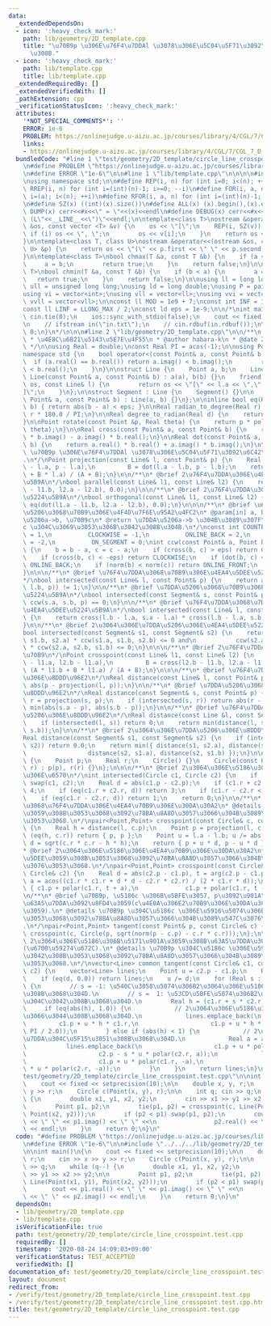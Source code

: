 ```yaml
---
data:
  _extendedDependsOn:
  - icon: ':heavy_check_mark:'
    path: lib/geometry/2D_template.cpp
    title: "\u70B9p \u306E\u76F4\u7DDAl \u3078\u306E\u5C04\u5F71\u3092\u6C42\u3081\
      \u308B."
  - icon: ':heavy_check_mark:'
    path: lib/template.cpp
    title: lib/template.cpp
  _extendedRequiredBy: []
  _extendedVerifiedWith: []
  _pathExtension: cpp
  _verificationStatusIcon: ':heavy_check_mark:'
  attributes:
    '*NOT_SPECIAL_COMMENTS*': ''
    ERROR: 1e-6
    PROBLEM: https://onlinejudge.u-aizu.ac.jp/courses/library/4/CGL/7/CGL_7_D
    links:
    - https://onlinejudge.u-aizu.ac.jp/courses/library/4/CGL/7/CGL_7_D
  bundledCode: "#line 1 \"test/geometry/2D_template/circle_line_crosspoint.test.cpp\"\
    \n#define PROBLEM \"https://onlinejudge.u-aizu.ac.jp/courses/library/4/CGL/7/CGL_7_D\"\
    \n#define ERROR \"1e-6\"\n\n#line 1 \"lib/template.cpp\"\n\n\n\n#include <bits/stdc++.h>\n\
    \nusing namespace std;\n\n#define REP(i, n) for (int i=0; i<(n); ++i)\n#define\
    \ RREP(i, n) for (int i=(int)(n)-1; i>=0; --i)\n#define FOR(i, a, n) for (int\
    \ i=(a); i<(n); ++i)\n#define RFOR(i, a, n) for (int i=(int)(n)-1; i>=(a); --i)\n\
    \n#define SZ(x) ((int)(x).size())\n#define ALL(x) (x).begin(),(x).end()\n\n#define\
    \ DUMP(x) cerr<<#x<<\" = \"<<(x)<<endl\n#define DEBUG(x) cerr<<#x<<\" = \"<<(x)<<\"\
    \ (L\"<<__LINE__<<\")\"<<endl;\n\ntemplate<class T>\nostream &operator<<(ostream\
    \ &os, const vector <T> &v) {\n    os << \"[\";\n    REP(i, SZ(v)) {\n       \
    \ if (i) os << \", \";\n        os << v[i];\n    }\n    return os << \"]\";\n\
    }\n\ntemplate<class T, class U>\nostream &operator<<(ostream &os, const pair <T,\
    \ U> &p) {\n    return os << \"(\" << p.first << \" \" << p.second << \")\";\n\
    }\n\ntemplate<class T>\nbool chmax(T &a, const T &b) {\n    if (a < b) {\n   \
    \     a = b;\n        return true;\n    }\n    return false;\n}\n\ntemplate<class\
    \ T>\nbool chmin(T &a, const T &b) {\n    if (b < a) {\n        a = b;\n     \
    \   return true;\n    }\n    return false;\n}\n\nusing ll = long long;\nusing\
    \ ull = unsigned long long;\nusing ld = long double;\nusing P = pair<int, int>;\n\
    using vi = vector<int>;\nusing vll = vector<ll>;\nusing vvi = vector<vi>;\nusing\
    \ vvll = vector<vll>;\n\nconst ll MOD = 1e9 + 7;\nconst int INF = INT_MAX / 2;\n\
    const ll LINF = LLONG_MAX / 2;\nconst ld eps = 1e-9;\n\n/*\nint main() {\n   \
    \ cin.tie(0);\n    ios::sync_with_stdio(false);\n    cout << fixed << setprecision(10);\n\
    \n    // ifstream in(\"in.txt\");\n    // cin.rdbuf(in.rdbuf());\n\n    return\
    \ 0;\n}\n*/\n\n\n#line 2 \"lib/geometry/2D_template.cpp\"\n\n/**\n * @brief\n\
    \ * \u4E8C\u6B21\u5143\u5E7E\u4F55\n * @author habara-k\n * @date 2020/05/05\n\
    \ */\n\nusing Real = double;\nconst Real PI = acos(-1);\n\nusing Point = complex<Real>;\n\
    namespace std {\n    bool operator<(const Point& a, const Point& b) {\n      \
    \  if (a.real() == b.real()) return a.imag() < b.imag();\n        return a.real()\
    \ < b.real();\n    }\n}\n\nstruct Line {\n    Point a, b;\n    Line() {}\n   \
    \ Line(const Point& a, const Point& b) : a(a), b(b) {}\n    friend ostream& operator<<(ostream&\
    \ os, const Line& l) {\n        return os << \"[\" << l.a << \",\" << l.b << \"\
    ]\";\n    }\n};\n\nstruct Segment : Line {\n    Segment() {}\n\n    Segment(const\
    \ Point& a, const Point& b) : Line(a, b) {}\n};\n\ninline bool eq(Real a, Real\
    \ b) { return abs(b - a) < eps; }\n\nReal radian_to_degree(Real r) {\n    return\
    \ r * 180.0 / PI;\n}\n\nReal degree_to_radian(Real d) {\n    return d * PI / 180.0;\n\
    }\n\nPoint rotate(const Point &p, Real theta) {\n    return p * polar((Real)1.0,\
    \ theta);\n}\n\nReal cross(const Point& a, const Point& b) {\n    return a.real()\
    \ * b.imag() - a.imag() * b.real();\n}\n\nReal dot(const Point& a, const Point&\
    \ b) {\n    return a.real() * b.real() + a.imag() * b.imag();\n}\n\n\n/**\n* @brief\
    \ \u70B9p \u306E\u76F4\u7DDAl \u3078\u306E\u5C04\u5F71\u3092\u6C42\u3081\u308B\
    .\n*/\nPoint projection(const Line& l, const Point& p) {\n    Real A = dot(l.b\
    \ - l.a, p - l.a),\n         B = dot(l.a - l.b, p - l.b);\n    return (A * l.b\
    \ + B * l.a) / (A + B);\n}\n\n/**\n* @brief 2\u76F4\u7DDA\u306E\u4E26\u884C\u5224\
    \u5B9A\n*/\nbool parallel(const Line& l1, const Line& l2) {\n    return eq(cross(l1.a\
    \ - l1.b, l2.a - l2.b), 0.0);\n}\n\n/**\n* @brief 2\u76F4\u7DDA\u306E\u76F4\u884C\
    \u5224\u5B9A\n*/\nbool orthogonal(const Line& l1, const Line& l2) {\n    return\
    \ eq(dot(l1.a - l1.b, l2.a - l2.b), 0.0);\n}\n\n\n/**\n* @brief \u6709\u5411\u7DDA\
    \u5206\u3068\u70B9\u306E\u4F4D\u7F6E\u95A2\u4FC2\n* @param[in] a, b, c: \u7DDA\
    \u5206a->b, \u70B9c\n* @return \u7DDA\u5206a->b \u304B\u3089\u307F\u3066, \u70B9\
    c \u304C\u3069\u3053\u306B\u3042\u308B\u304B.\n*/\nconst int COUNTER_CLOCKWISE\
    \ = 1,\n          CLOCKWISE = -1,\n          ONLINE_BACK = 2,\n          ONLINE_FRONT\
    \ = -2,\n          ON_SEGMENT = 0;\nint ccw(const Point& a, Point b, Point c)\
    \ {\n    b = b - a, c = c - a;\n    if (cross(b, c) > eps) return COUNTER_CLOCKWISE;\n\
    \    if (cross(b, c) < -eps) return CLOCKWISE;\n    if (dot(b, c) < 0) return\
    \ ONLINE_BACK;\n    if (norm(b) < norm(c)) return ONLINE_FRONT;\n    return ON_SEGMENT;\n\
    }\n\n\n/**\n* @brief \u76F4\u7DDA\u3068\u70B9\u306E\u4EA4\u5DEE\u5224\u5B9A\n\
    */\nbool intersected(const Line& l, const Point& p) {\n    return abs(ccw(l.a,\
    \ l.b, p)) != 1;\n}\n\n/**\n* @brief \u7DDA\u5206\u3068\u70B9\u306E\u4EA4\u5DEE\
    \u5224\u5B9A\n*/\nbool intersected(const Segment& s, const Point& p) {\n    return\
    \ ccw(s.a, s.b, p) == 0;\n}\n\n/**\n* @brief \u76F4\u7DDA\u3068\u7DDA\u5206\u306E\
    \u4EA4\u5DEE\u5224\u5B9A\n*/\nbool intersected(const Line& l, const Segment& s)\
    \ {\n    return cross(l.b - l.a, s.a - l.a) * cross(l.b - l.a, s.b - l.a) < eps;\n\
    }\n\n/**\n* @brief 2\u3064\u306E\u7DDA\u5206\u306E\u4EA4\u5DEE\u5224\u5B9A\n*/\n\
    bool intersected(const Segment& s1, const Segment& s2) {\n    return ccw(s1.a,\
    \ s1.b, s2.a) * ccw(s1.a, s1.b, s2.b) <= 0 and\n           ccw(s2.a, s2.b, s1.a)\
    \ * ccw(s2.a, s2.b, s1.b) <= 0;\n}\n\n\n/**\n* @brief 2\u76F4\u7DDA\u306E\u4EA4\
    \u70B9\n*/\nPoint crosspoint(const Line& l1, const Line& l2) {\n    Real A = cross(l2.a\
    \ - l1.a, l2.b - l1.a),\n         B = cross(l2.b - l1.b, l2.a - l1.b);\n    return\
    \ (A * l1.b + B * l1.a) / (A + B);\n}\n\n\n/**\n* @brief \u76F4\u7DDA\u3068\u70B9\
    \u306E\u8DDD\u96E2\n*/\nReal distance(const Line& l, const Point& p) {\n    return\
    \ abs(p - projection(l, p));\n}\n\n/**\n* @brief \u7DDA\u5206\u3068\u70B9\u306E\
    \u8DDD\u96E2\n*/\nReal distance(const Segment& s, const Point& p) {\n    Point\
    \ r = projection(s, p);\n    if (intersected(s, r)) return abs(r - p);\n    return\
    \ min(abs(s.a - p), abs(s.b - p));\n}\n\n/**\n* @brief \u76F4\u7DDA\u3068\u7DDA\
    \u5206\u306E\u8DDD\u96E2\n*/\nReal distance(const Line &l, const Segment &s) {\n\
    \    if (intersected(l, s)) return 0;\n    return min(distance(l, s.a), distance(l,\
    \ s.b));\n}\n\n/**\n* @brief 2\u3064\u306E\u7DDA\u5206\u306E\u8DDD\u96E2\n*/\n\
    Real distance(const Segment& s1, const Segment& s2) {\n    if (intersected(s1,\
    \ s2)) return 0.0;\n    return min({ distance(s1, s2.a), distance(s1, s2.b),\n\
    \                 distance(s2, s1.a), distance(s2, s1.b) });\n}\n\n\nstruct Circle\
    \ {\n    Point p;\n    Real r;\n    Circle() {}\n    Circle(const Point& p, Real\
    \ r) : p(p), r(r) {}\n};\n\n\n/**\n* @brief 2\u3064\u306E\u5186\u306E\u4EA4\u70B9\
    \u306E\u6570\n*/\nint intersected(Circle c1, Circle c2) {\n    if (c1.r < c2.r)\
    \ swap(c1, c2);\n    Real d = abs(c1.p - c2.p);\n    if (c1.r + c2.r < d) return\
    \ 4;\n    if (eq(c1.r + c2.r, d)) return 3;\n    if (c1.r - c2.r < d) return 2;\n\
    \    if (eq(c1.r - c2.r, d)) return 1;\n    return 0;\n}\n\n/**\n* @brief \u5186\
    \u3068\u76F4\u7DDA\u306E\u4EA4\u70B9\u306E\u30DA\u30A2\n* @details \u4EA4\u5DEE\
    \u3059\u308B\u3053\u3068\u3092\u78BA\u8A8D\u3057\u3066\u304B\u3089\u547C\u3076\
    \u3053\u3068.\n*/\npair<Point,Point> crosspoint(const Circle& c, const Line& l)\
    \ {\n    Real h = distance(l, c.p);\n    Point p = projection(l, c.p);\n    if\
    \ (eq(h, c.r)) return { p, p };\n    Point u = l.a - l.b; u /= abs(u);\n    Real\
    \ d = sqrt(c.r * c.r - h * h);\n    return { p + u * d, p - u * d };\n}\n\n/**\n\
    * @brief 2\u3064\u306E\u5186\u306E\u4EA4\u70B9\u306E\u30DA\u30A2\n* @details \u4EA4\
    \u5DEE\u3059\u308B\u3053\u3068\u3092\u78BA\u8A8D\u3057\u3066\u304B\u3089\u547C\
    \u3076\u3053\u3068.\n*/\npair<Point,Point> crosspoint(const Circle& c1, const\
    \ Circle& c2) {\n    Real d = abs(c2.p - c1.p), t = arg(c2.p - c1.p);\n    Real\
    \ a = acos((c1.r * c1.r + d * d - c2.r * c2.r) / (2 * c1.r * d));\n    return\
    \ { c1.p + polar(c1.r, t + a),\n             c1.p + polar(c1.r, t - a) };\n}\n\
    \n/**\n* @brief \u70B9p, \u5186c \u306B\u5BFE\u3057, p\u3092\u901A\u308Bc\u306E\
    \u63A5\u7DDA\u3092\u8FD4\u3059(c\u4E0A\u306E2\u70B9\u306E\u30DA\u30A2\u3067\u8FD4\
    \u3059).\n* @details \u70B9p \u304C\u5186c \u306E\u5916\u5074\u306B\u3042\u308B\
    \u3053\u3068\u3092\u78BA\u8A8D\u3057\u3066\u304B\u3089\u547C\u3076\u3053\u3068\
    .\n*/\npair<Point,Point> tangent(const Point& p, const Circle& c) {\n    return\
    \ crosspoint(c, Circle(p, sqrt(norm(p - c.p) - c.r * c.r)));\n};\n\n/**\n* @brief\
    \ 2\u3064\u306E\u5186\u306B\u5171\u901A\u3059\u308B\u63A5\u7DDA\u3092\u8FD4\u3059\
    (\u6700\u59274\u672C).\n* @details \u70B9p \u304C\u5186c \u306E\u5916\u5074\u306B\
    \u3042\u308B\u3053\u3068\u3092\u78BA\u8A8D\u3057\u3066\u304B\u3089\u547C\u3076\
    \u3053\u3068.\n*/\nvector<Line> common_tangent(const Circle& c1, const Circle&\
    \ c2) {\n    vector<Line> lines;\n    Point u = c2.p - c1.p;\n    Real d = abs(u);\n\
    \    if (eq(d, 0.0)) return lines;\n    u /= d;\n    for (Real s : { -1, 1 })\
    \ {\n        // s = -1: \u540C\u3058\u5074\u306B2\u3064\u306E\u5186\u304C\u3042\
    \u308B\u3068\u304D.\n        // s =  1: \u53CD\u5BFE\u5074\u306B2\u3064\u306E\u5186\
    \u304C\u3042\u308B\u3068\u304D.\n        Real h = (c1.r + s * c2.r) / d;\n   \
    \     if (eq(abs(h), 1.0)) {\n            // 2\u3064\u306E\u5186\u304C\u63A5\u3057\
    \u3066\u3044\u308B\u3068\u304D.\n            lines.emplace_back(\n           \
    \         c1.p + u * h * c1.r,\n                    c1.p + u * h * c1.r + rotate(u,\
    \ PI / 2.0));\n        } else if (abs(h) < 1) {\n            // 2\u672C\u306E\u63A5\
    \u7DDA\u304C\u5F15\u3051\u308B\u3068\u304D.\n            Real a = acos(h);\n \
    \           lines.emplace_back(\n                    c1.p + u * polar(c1.r, a),\n\
    \                    c2.p - s * u * polar(c2.r, a));\n            lines.emplace_back(\n\
    \                    c1.p + u * polar(c1.r, -a),\n                    c2.p - s\
    \ * u * polar(c2.r, -a));\n        }\n    }\n    return lines;\n}\n\n#line 5 \"\
    test/geometry/2D_template/circle_line_crosspoint.test.cpp\"\n\nint main()\n{\n\
    \    cout << fixed << setprecision(10);\n\n    double x, y, r;\n    cin >> x >>\
    \ y >> r;\n    Circle c(Point(x, y), r);\n\n    int q; cin >> q;\n    while (q--)\
    \ {\n        double x1, y1, x2, y2;\n        cin >> x1 >> y1 >> x2 >> y2;\n\n\
    \        Point p1, p2;\n        tie(p1, p2) = crosspoint(c, Line(Point(x1, y1),\
    \ Point(x2, y2)));\n        if (p2 < p1) swap(p1, p2);\n        cout << p1.real()\
    \ << \" \" << p1.imag() << \" \" <<\n                p2.real() << \" \" << p2.imag()\
    \ << endl;\n    }\n    return 0;\n}\n"
  code: "#define PROBLEM \"https://onlinejudge.u-aizu.ac.jp/courses/library/4/CGL/7/CGL_7_D\"\
    \n#define ERROR \"1e-6\"\n\n#include \"../../../lib/geometry/2D_template.cpp\"\
    \n\nint main()\n{\n    cout << fixed << setprecision(10);\n\n    double x, y,\
    \ r;\n    cin >> x >> y >> r;\n    Circle c(Point(x, y), r);\n\n    int q; cin\
    \ >> q;\n    while (q--) {\n        double x1, y1, x2, y2;\n        cin >> x1\
    \ >> y1 >> x2 >> y2;\n\n        Point p1, p2;\n        tie(p1, p2) = crosspoint(c,\
    \ Line(Point(x1, y1), Point(x2, y2)));\n        if (p2 < p1) swap(p1, p2);\n \
    \       cout << p1.real() << \" \" << p1.imag() << \" \" <<\n                p2.real()\
    \ << \" \" << p2.imag() << endl;\n    }\n    return 0;\n}\n"
  dependsOn:
  - lib/geometry/2D_template.cpp
  - lib/template.cpp
  isVerificationFile: true
  path: test/geometry/2D_template/circle_line_crosspoint.test.cpp
  requiredBy: []
  timestamp: '2020-08-24 14:09:03+09:00'
  verificationStatus: TEST_ACCEPTED
  verifiedWith: []
documentation_of: test/geometry/2D_template/circle_line_crosspoint.test.cpp
layout: document
redirect_from:
- /verify/test/geometry/2D_template/circle_line_crosspoint.test.cpp
- /verify/test/geometry/2D_template/circle_line_crosspoint.test.cpp.html
title: test/geometry/2D_template/circle_line_crosspoint.test.cpp
---
```

